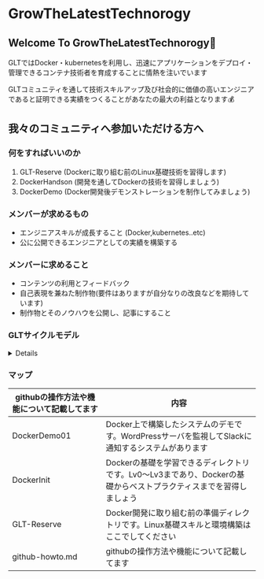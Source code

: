 # GrowTheLatestTechnorogy

## Welcome To GrowTheLatestTechnorogy🎉

GLTではDocker・kubernetesを利用し、迅速にアプリケーションをデプロイ・管理できるコンテナ技術者を育成することに情熱を注いでいます

GLTコミュニティを通して技術スキルアップ及び社会的に価値の高いエンジニアであると証明できる実績をつくることがあなたの最大の利益となります💰

## 我々のコミュニティへ参加いただける方へ

### 何をすればいいのか

1. GLT-Reserve (Dockerに取り組む前のLinux基礎技術を習得します)
2. DockerHandson (開発を通してDockerの技術を習得しましょう)
3. DockerDemo (Docker開発後デモンストレーションを制作してみましょう)

### メンバーが求めるもの

- エンジニアスキルが成長すること (Docker,kubernetes..etc)
- 公に公開できるエンジニアとしての実績を構築する

### メンバーに求めること

- コンテンツの利用とフィードバック
- 自己表現を兼ねた制作物(要件はありますが自分なりの改良などを期待しています)
- 制作物とそのノウハウを公開し、記事にすること

### GLTサイクルモデル

<details>

- GLTサイクルモデルってなに？
  - 継続的にコンテンツを作りプロジェクトを拡大していく取り組み

- 何するの？
  - デモ作成 → レビュー会・コンテンツ概要設計 → コンテンツ作成 → コンテンツレビュー →改善
    コンテンツ概要設計では、コンテンツに何が必要なのか、コンテンツはどんな構造になるのかを大雑把に作成致します。

- 各ステップの説明

| ステップ            | 内容                   |
|-----------------|----------------------|
| デモ作成            | コンテンツの元になるデモの作成      |
| レビュー会・コンテンツ概要設計 | デモの発表とコンテンツ大枠の作成     |
| コンテンツ作成         | コンテンツ作成              |
| コンテンツレビュー       | 作成したコンテンツのレビュー会      |
| 改善              | レビューFB(フィードバック)を元に改善 |

</details>

### マップ

| githubの操作方法や機能について記載してます   | 内容                                                                 |
|----------------------------|--------------------------------------------------------------------|
| DockerDemo01               | Docker上で構築したシステムのデモです。WordPressサーバを監視してSlackに通知するシステムがあります         |
| DockerInit                 | Dockerの基礎を学習できるディレクトリです。Lv0～Lv3まであり、Dockerの基礎からベストプラクティスまでを習得しましょう |
| GLT-Reserve                | Docker開発に取り組む前の準備ディレクトリです。Linux基礎スキルと環境構築はここでしてください                |
| github-howto.md            | githubの操作方法や機能について記載してます                                           |
